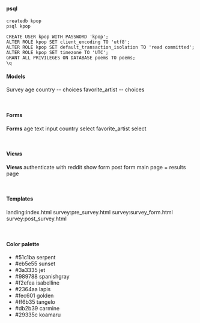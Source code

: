#### psql 
```
createdb kpop 
psql kpop

CREATE USER kpop WITH PASSWORD 'kpop';
ALTER ROLE kpop SET client_encoding TO 'utf8';
ALTER ROLE kpop SET default_transaction_isolation TO 'read committed';
ALTER ROLE kpop SET timezone TO 'UTC';
GRANT ALL PRIVILEGES ON DATABASE poems TO poems;
\q
```

#### Models 
Survey 
age 
country -- choices 
favorite_artist -- choices 

<br>

#### Forms 
**Forms**
age                 text input 
country             select 
favorite_artist     select

<br>

#### Views 
**Views**
authenticate with reddit 
show form 
post form 
main page = results page 

<br>

#### Templates 
landing:index.html 
survey:pre_survey.html 
survey:survey_form.html 
survey:post_survey.html

<br>


#### Color palette 
+ #51c1ba serpent
+ #eb5e55 sunset 
+ #3a3335 jet 
+ #989788 spanishgray
+ #f2efea isabelline
+ #2364aa lapis 
+ #fec601 golden 
+ #ff6b35 tangelo 
+ #db2b39 carmine 
+ #29335c koamaru 

<br>

